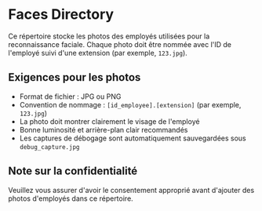 # Faces Directory

Ce répertoire stocke les photos des employés utilisées pour la reconnaissance faciale. Chaque photo doit être nommée avec l'ID de l'employé suivi d'une extension (par exemple, `123.jpg`).

## Exigences pour les photos

- Format de fichier : JPG ou PNG
- Convention de nommage : `[id_employee].[extension]` (par exemple, `123.jpg`)
- La photo doit montrer clairement le visage de l'employé
- Bonne luminosité et arrière-plan clair recommandés
- Les captures de débogage sont automatiquement sauvegardées sous `debug_capture.jpg`

## Note sur la confidentialité

Veuillez vous assurer d'avoir le consentement approprié avant d'ajouter des photos d'employés dans ce répertoire.
